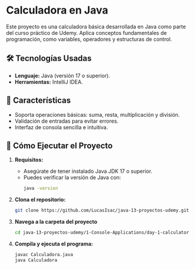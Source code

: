 # Calculadora en Java  

Este proyecto es una calculadora básica desarrollada en Java como parte del curso práctico de Udemy. Aplica conceptos fundamentales de programación, como variables, operadores y estructuras de control.  

## 🛠️ **Tecnologías Usadas**  
- **Lenguaje:** Java (versión 17 o superior).  
- **Herramientas:** IntelliJ IDEA.  

## 🧩 **Características**  
- Soporta operaciones básicas: suma, resta, multiplicación y división.  
- Validación de entradas para evitar errores.  
- Interfaz de consola sencilla e intuitiva.  

## 🚀 **Cómo Ejecutar el Proyecto**  
1. **Requisitos:**  
   - Asegúrate de tener instalado Java JDK 17 o superior.  
   - Puedes verificar la versión de Java con:  
     ```bash
     java -version
     ```

2. **Clona el repositorio:**  
   ```bash
   git clone https://github.com/LucasIsac/java-13-proyectos-udemy.git
   ```

3. **Navega a la carpeta del proyecto**
    ```bash
   cd java-13-proyectos-udemy/1-Console-Applications/day-1-calculator
    ```

5. **Compila y ejecuta el programa:**
    ```bash
   javac Calculadora.java
   java Calculadora
    ```
